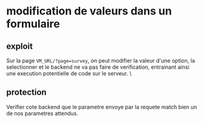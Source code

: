 # modification de valeurs dans un formulaire

## exploit

Sur la page `VM_URL/?page=survey`, on peut modifier la valeur d'une option, la selectionner et le backend ne va pas faire de verification, entrainant ainsi une execution potentielle de code sur le serveur. \

## protection

Verifier cote backend que le parametre envoye par la requete match bien un de nos parametres attendus.


